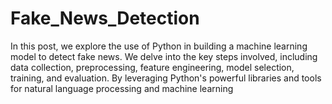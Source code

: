 # Fake_News_Detection
In this post, we explore the use of Python in building a machine learning model to detect fake news. We delve into the key steps involved, including data collection, preprocessing, feature engineering, model selection, training, and evaluation. By leveraging Python's powerful libraries and tools for natural language processing and machine learning
